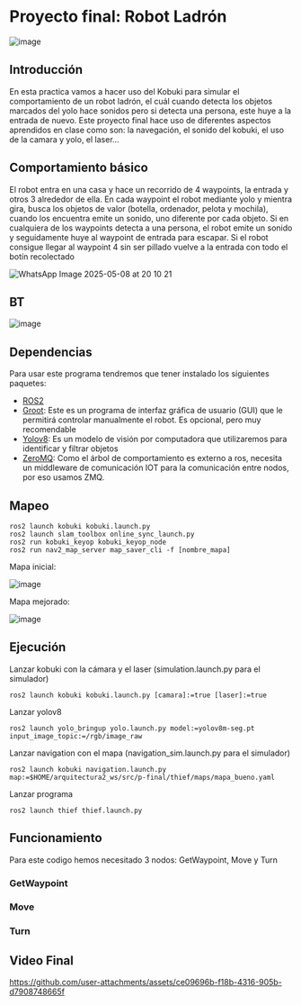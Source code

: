 # Proyecto final: Robot Ladrón

![image](https://github.com/user-attachments/assets/375b8c13-2f68-466f-80bd-9c7d6210fcd3)


## Introducción

En esta practica vamos a hacer uso del Kobuki para simular el comportamiento de un robot ladrón, el cuál cuando detecta los objetos marcados del yolo hace sonidos pero si detecta una persona, este huye a la entrada de nuevo.
Este proyecto final hace uso de diferentes aspectos aprendidos en clase como son: la navegación, el sonido del kobuki, el uso de la camara y yolo, el laser...

## Comportamiento básico

El robot entra en una casa y hace un recorrido de 4 waypoints, la entrada y otros 3 alrededor de ella. En cada waypoint el robot mediante yolo y mientra gira, busca los objetos de valor (botella, ordenador, pelota y mochila), cuando los encuentra emite un sonido, uno diferente por cada objeto. Si en cualquiera de los waypoints detecta a una persona, el robot emite un sonido y seguidamente huye al waypoint de entrada para escapar. Si el robot consigue llegar al waypoint 4 sin ser pillado vuelve a la entrada con todo el botín recolectado

![WhatsApp Image 2025-05-08 at 20 10 21](https://github.com/user-attachments/assets/af478300-70fb-411c-b90d-9c6f9710a410)

## BT

![image](https://github.com/user-attachments/assets/f28fb256-88b9-4562-8178-f75f98cf986c)


## Dependencias

Para usar este programa tendremos que tener instalado los siguientes paquetes:
- [ROS2](https://docs.ros.org/en/jazzy/)
- [Groot](https://github.com/BehaviorTree/Groot): Este es un programa de interfaz gráfica de usuario (GUI) que le permitirá controlar manualmente el robot. Es opcional, pero muy recomendable
- [Yolov8](https://github.com/mgonzs13/yolov8_ros): Es un modelo de visión por computadora que utilizaremos para identificar y filtrar objetos
- [ZeroMQ](https://zeromq.org): Como el árbol de comportamiento es externo a ros, necesita un middleware de comunicación IOT para la comunicación entre nodos, por eso usamos ZMQ.

## Mapeo

```shell
ros2 launch kobuki kobuki.launch.py
ros2 launch slam_toolbox online_sync_launch.py
ros2 run kobuki_keyop kobuki_keyop_node
ros2 run nav2_map_server map_saver_cli -f [nombre_mapa]
```

Mapa inicial:

![image](https://github.com/user-attachments/assets/db9a07fb-374b-4830-af08-14474c9f1ade)

Mapa mejorado:

![image](https://github.com/user-attachments/assets/c82bc5ed-8ab0-495a-8601-5b1fcce9dec6)



## Ejecución

Lanzar kobuki con la cámara y el laser (simulation.launch.py para el simulador)
```shell
ros2 launch kobuki kobuki.launch.py [camara]:=true [laser]:=true
```
Lanzar yolov8
```shell
ros2 launch yolo_bringup yolo.launch.py model:=yolov8m-seg.pt input_image_topic:=/rgb/image_raw
```
Lanzar navigation con el mapa (navigation_sim.launch.py para el simulador)
```shell
ros2 launch kobuki navigation.launch.py map:=$HOME/arquitectura2_ws/src/p-final/thief/maps/mapa_bueno.yaml
```
Lanzar programa
```shell
ros2 launch thief thief.launch.py
```

## Funcionamiento

Para este codigo hemos necesitado 3 nodos: GetWaypoint, Move y Turn

### GetWaypoint



### Move



### Turn



## Video Final

https://github.com/user-attachments/assets/ce09696b-f18b-4316-905b-d7908748665f

